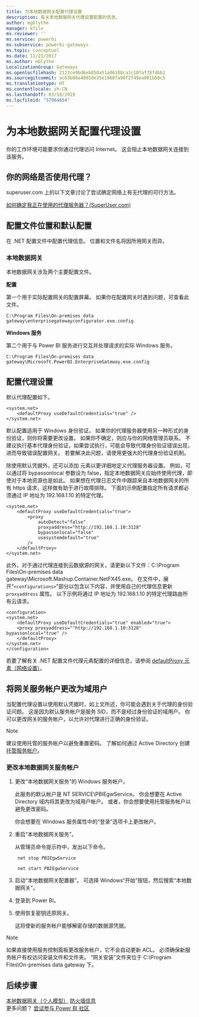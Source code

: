 ```yaml
---
title: 为本地数据网关配置代理设置
description: 有关本地数据网关代理设置配置的信息。
author: mgblythe
manager: kfile
ms.reviewer: ''
ms.service: powerbi
ms.subservice: powerbi-gateways
ms.topic: conceptual
ms.date: 11/21/2017
ms.author: mblythe
LocalizationGroup: Gateways
ms.openlocfilehash: 2122ce9bd6eb850a51a06188ca1c10faf78f4bb1
ms.sourcegitcommit: ac63b08a4085de35e1968fa90f2f49ea001b50c5
ms.translationtype: HT
ms.contentlocale: zh-CN
ms.lasthandoff: 03/18/2019
ms.locfileid: "57964654"
---
```

# <a name="configuring-proxy-settings-for-the-on-premises-data-gateway"></a>为本地数据网关配置代理设置
你的工作环境可能要求你通过代理访问 Internet。 这会阻止本地数据网关连接到该服务。

## <a name="does-your-network-use-a-proxy"></a>你的网络是否使用代理？
superuser.com 上的以下文章讨论了尝试确定网络上有无代理的可行方法。

[如何确定我正在使用的代理服务器？(SuperUser.com)](https://superuser.com/questions/346372/how-do-i-know-what-proxy-server-im-using)

## <a name="configuration-file-location-and-default-configuration"></a>配置文件位置和默认配置
在 .NET 配置文件中配置代理信息。 位置和文件名将因所用网关而异。

### <a name="on-premises-data-gateway"></a>本地数据网关
本地数据网关涉及两个主要配置文件。

**配置**

第一个用于实际配置网关的配置屏幕。 如果你在配置网关时遇到问题，可查看此文件。

    C:\Program Files\On-premises data gateway\enterprisegatewayconfigurator.exe.config

**Windows 服务**

第二个用于与 Power BI 服务进行交互并处理请求的实际 Windows 服务。

    C:\Program Files\On-premises data gateway\Microsoft.PowerBI.EnterpriseGateway.exe.config

## <a name="configuring-proxy-settings"></a>配置代理设置
默认代理配置如下。

```
<system.net>
    <defaultProxy useDefaultCredentials="true" />
</system.net>
```


默认配置适用于 Windows 身份验证。 如果你的代理服务器使用另一种形式的身份验证，则你将需要更改设置。 如果你不确定，则应与你的网络管理员联系。 不建议执行基本代理身份验证，如果尝试执行，可能会导致代理身份验证错误出现，进而导致错误配置网关。 若要解决此问题，请使用更强大的代理身份验证机制。

除使用默认凭据外，还可以添加 <proxy> 元素以更详细地定义代理服务器设置。 例如，可以通过将 bypassonlocal 参数设为 false，指定本地数据网关应始终使用代理，即使对于本地资源也是如此。 如果想在代理日志文件中跟踪来自本地数据网关的所有 https 请求，这样做有助于进行故障排除。 下面的示例配置指定所有请求都必须通过 IP 地址为 192.168.1.10 的特定代理。

```
<system.net>
    <defaultProxy useDefaultCredentials="true">
        <proxy  
            autoDetect="false"  
            proxyaddress="http://192.168.1.10:3128"  
            bypassonlocal="false"  
            usesystemdefault="true"
        />  
    </defaultProxy>
</system.net>
```

此外，对于通过代理连接到云数据源的网关，请更新以下文件：C:\Program Files\On-premises data gateway\Microsoft.Mashup.Container.NetFX45.exe。 在文件中，展开“`<configurations>`”部分以包含以下内容，并使用自己的代理信息更新 `proxyaddress` 属性。 以下示例将通过 IP 地址为 192.168.1.10 的特定代理路由所有云请求。

```
<configuration>
<system.net>
    <defaultProxy useDefaultCredentials="true" enabled="true">
    <proxy proxyaddress=""http://192.168.1.10:3128" bypassonlocal="true" />
    </defaultProxy>
</system.net>
</configuration>
```

若要了解有关 .NET 配置文件代理元素配置的详细信息，请参阅 [defaultProxy 元素（网络设置）](https://msdn.microsoft.com/library/kd3cf2ex.aspx)。

## <a name="changing-the-gateway-service-account-to-a-domain-user"></a>将网关服务帐户更改为域用户
当配置代理设置以使用默认凭据时，如上文所述，你可能会遇到关于代理的身份验证问题。 这是因为默认服务帐户是服务 SID，而不是经过身份验证的域用户。 你可以更改网关的服务帐户，以允许对代理进行正确的身份验证。

> [!NOTE]
> 建议使用托管的服务帐户以避免重置密码。 了解如何通过 Active Directory 创建[托管服务帐户](https://technet.microsoft.com/library/dd548356.aspx)。
> 
> 

### <a name="change-the-on-premises-data-gateway-service-account"></a>更改本地数据网关服务帐户
1. 更改“本地数据网关服务”的 Windows 服务帐户。

    此服务的默认帐户是 NT SERVICE\PBIEgwService。 你会想要在 Active Directory 域内将其更改为域用户帐户。 或者，你会想要使用托管服务帐户以避免更改密码。

    你会想要在 Windows 服务属性中的“登录”选项卡上更改帐户。
2. 重启“本地数据网关服务”。

    从管理员命令提示符中，发出以下命令。

        net stop PBIEgwService

        net start PBIEgwService
3. 启动“本地数据网关配置器”。 可选择 Windows“开始”按钮，然后搜索“本地数据网关”。
4. 登录到 Power BI。
5. 使用恢复密钥还原网关。

    这将使新的服务帐户能够解密存储的数据源凭据。

> [!NOTE]
> 如果直接使用服务控制面板更改服务帐户，它不会自动更新 ACL。 必须确保新服务帐户有权访问安装文件和文件夹。 “网关安装”文件夹位于 C:\Program Files\On-premises data gateway 下。 
> 

## <a name="next-steps"></a>后续步骤
[本地数据网关（个人模型）](service-gateway-personal-mode.md)
[防火墙信息](service-gateway-onprem-tshoot.md#firewall-or-proxy)  
更多问题？ [尝试参与 Power BI 社区](http://community.powerbi.com/)

